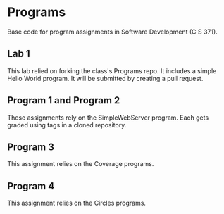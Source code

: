# Programs
Base code for program assignments in Software Development (C S 371). 

## Lab 1
This lab relied on forking the class's Programs repo. It includes a simple Hello World program. It will be submitted by creating a pull request.

## Program 1 and Program 2
These assignments rely on the SimpleWebServer program. Each gets graded using tags in a cloned repository. 

## Program 3
This assignment relies on the Coverage programs. 

## Program 4
This assignment relies on the Circles programs. 
